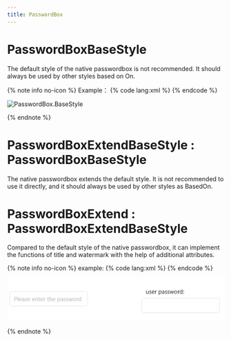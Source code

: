 ```yaml
---
title: PasswordBox
---
```


# PasswordBoxBaseStyle

The default style of the native passwordbox is not recommended. It should always be used by other styles based on On.

{% note info no-icon %}
Example：
{% code lang:xml %}
    <PasswordBox PasswordChar="*" VerticalAlignment="Center" Width="120"/>
{% endcode %}

![PasswordBox.BaseStyle](https://raw.githubusercontent.com/HandyOrg/HandyOrgResource/master/HandyControl/Doc/native_controls/PasswordBox.BaseStyle.png)

{% endnote %}

# PasswordBoxExtendBaseStyle : PasswordBoxBaseStyle

The native passwordbox extends the default style. It is not recommended to use it directly, and it should always be used by other styles as BasedOn.

# PasswordBoxExtend : PasswordBoxExtendBaseStyle

Compared to the default style of the native passwordbox, it can implement the functions of title and watermark with the help of additional attributes.

{% note info no-icon %}
example:
{% code lang:xml %}
    <!--In order to display the watermark in the normal password input text box, you need to set PasswordBoxAttach.PasswordLength="0"-->
    <PasswordBox Style="{DynamicResource PasswordBoxExtend}" PasswordChar="*" 
                 hc:PasswordBoxAttach.PasswordLength="0"
                 hc:InfoElement.Placeholder="Please enter the password" 
                 VerticalAlignment="Center"
                 Width="120"/>
    <PasswordBox Style="{DynamicResource PasswordBoxExtend}" PasswordChar="*" 
                 hc:TitleElement.Title="user password:"
                 hc:TitleElement.TitlePlacement="Top"
                 VerticalAlignment="Center"
                 Width="120"/>
{% endcode %}

![PasswordBox.ExtendStyle](https://raw.githubusercontent.com/HandyOrg/HandyOrgResource/master/HandyControl/Doc/native_controls/PasswordBox.ExtendStyle.png)

{% endnote %}